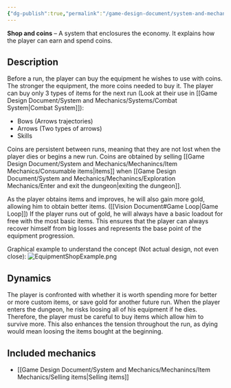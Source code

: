 ```yaml
---
{"dg-publish":true,"permalink":"/game-design-document/system-and-mechanics/systems/equipment-shop-and-coins/"}
---
```


**Shop and coins** – A system that enclosures the economy. It explains how the player can earn and spend coins.

## Description
 Before a run, the player can buy the equipment he wishes to use with coins. The stronger the equipment, the more coins needed to buy it.
 The player can buy only 3 types of items for the next run (Look at their use in [[Game Design Document/System and Mechanics/Systems/Combat System\|Combat System]]):
 - Bows (Arrows trajectories)
 - Arrows (Two types of arrows)
 - Skills

Coins are persistent between runs, meaning that they are not lost when the player dies or begins a new run. Coins are obtained by selling [[Game Design Document/System and Mechanics/Mechanincs/Item Mechanics/Consumable items\|items]] when [[Game Design Document/System and Mechanics/Mechanincs/Exploration Mechanics/Enter and exit the dungeon\|exiting the dungeon]].

As the player obtains items and improves, he will also gain more gold, allowing him to obtain better items. ([[Vision Document#Game Loop\|Game Loop]])
If the player runs out of gold, he will always have a basic loadout for free with the most basic items. This ensures that the player can always recover himself from big losses and represents the base point of the equipment progression.

Graphical example to understand the concept (Not actual design, not even close):
![EquipmentShopExample.png](/img/user/Game%20Design%20Document/Images/EquipmentShopExample.png)

## Dynamics
The player is confronted with whether it is worth spending more for better or more custom items, or save gold for another future run.
When the player enters the dungeon, he risks loosing all of his equipment if he dies. Therefore, the player must be careful to buy items which allow him to survive more.
This also enhances the tension throughout the run, as dying would mean loosing the items bought at the beginning.

## Included mechanics
- [[Game Design Document/System and Mechanics/Mechanincs/Item Mechanics/Selling items\|Selling items]]
